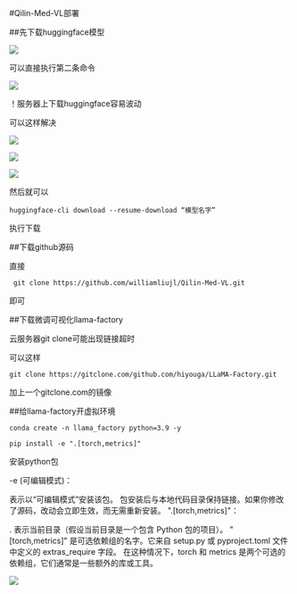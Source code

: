 #Qilin-Med-VL部署

##先下载huggingface模型

![](https://cdn.jsdelivr.net/gh/tj-messi/picture/1732108932122.png)

可以直接执行第二条命令

![](https://cdn.jsdelivr.net/gh/tj-messi/picture/1732109160997.png)

！服务器上下载huggingface容易波动

可以这样解决

![](https://cdn.jsdelivr.net/gh/tj-messi/picture/20241120220016.png)

![](https://cdn.jsdelivr.net/gh/tj-messi/picture/20241120220029.png)

![](https://cdn.jsdelivr.net/gh/tj-messi/picture/20241120220043.png)

然后就可以

	huggingface-cli download --resume-download “模型名字”

执行下载

##下载github源码

直接

	 git clone https://github.com/williamliujl/Qilin-Med-VL.git

即可

##下载微调可视化llama-factory

云服务器git clone可能出现链接超时

可以这样

	git clone https://gitclone.com/github.com/hiyouga/LLaMA-Factory.git

加上一个gitclone.com的镜像

##给llama-factory开虚拟环境

	conda create -n llama_factory python=3.9 -y

	pip install -e ".[torch,metrics]"

安装python包

-e (可编辑模式)：

表示以“可编辑模式”安装该包。
包安装后与本地代码目录保持链接。如果你修改了源码，改动会立即生效，而无需重新安装。
".[torch,metrics]"：

. 表示当前目录（假设当前目录是一个包含 Python 包的项目）。
"[torch,metrics]" 是可选依赖组的名字。它来自 setup.py 或 pyproject.toml 文件中定义的 extras_require 字段。
在这种情况下，torch 和 metrics 是两个可选的依赖组，它们通常是一些额外的库或工具。

![](https://cdn.jsdelivr.net/gh/tj-messi/picture/1732167003421.png)

